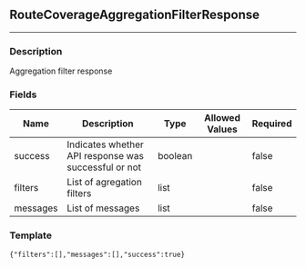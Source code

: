 ## RouteCoverageAggregationFilterResponse
---
### Description
Aggregation filter response
### Fields
| Name | Description | Type | Allowed Values | Required |
| ---- | ----------- | ---- | -------------- | -------- |
| success | Indicates whether API response was successful or not | boolean |  | false |
| filters | List of agregation filters | list |  | false |
| messages | List of messages | list |  | false |
### Template
```
{"filters":[],"messages":[],"success":true}
```
